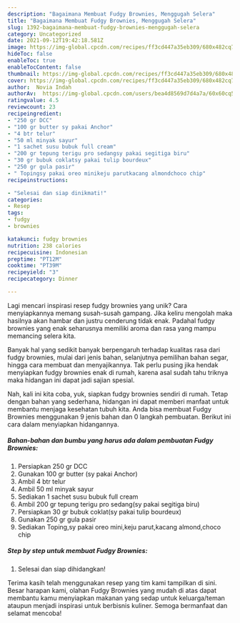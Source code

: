 ```yaml
---
description: "Bagaimana Membuat Fudgy Brownies, Menggugah Selera"
title: "Bagaimana Membuat Fudgy Brownies, Menggugah Selera"
slug: 1392-bagaimana-membuat-fudgy-brownies-menggugah-selera
category: Uncategorized
date: 2021-09-12T19:42:18.581Z
image: https://img-global.cpcdn.com/recipes/ff3cd447a35eb309/680x482cq70/fudgy-brownies-foto-resep-utama.jpg
hideToc: false
enableToc: true
enableTocContent: false
thumbnail: https://img-global.cpcdn.com/recipes/ff3cd447a35eb309/680x482cq70/fudgy-brownies-foto-resep-utama.jpg
cover: https://img-global.cpcdn.com/recipes/ff3cd447a35eb309/680x482cq70/fudgy-brownies-foto-resep-utama.jpg
author:  Novia Indah
authorAv:  https://img-global.cpcdn.com/users/bea4d8569d7d4a7a/60x60cq50/avatar.jpg
ratingvalue: 4.5
reviewcount: 23
recipeingredient:
- "250 gr DCC"
- "100 gr butter sy pakai Anchor"
- "4 btr telur"
- "50 ml minyak sayur"
- "1 sachet susu bubuk full cream"
- "200 gr tepung terigu pro sedangsy pakai segitiga biru"
- "30 gr bubuk coklatsy pakai tulip bourdeux"
- "250 gr gula pasir"
- " Topingsy pakai oreo minikeju parutkacang almondchoco chip"
recipeinstructions:

- "Selesai dan siap dinikmati!"
categories:
- Resep
tags:
- fudgy
- brownies

katakunci: fudgy brownies 
nutrition: 238 calories
recipecuisine: Indonesian
preptime: "PT12M"
cooktime: "PT39M"
recipeyield: "3"
recipecategory: Dinner

---
```



Lagi mencari inspirasi resep fudgy brownies yang unik? Cara menyiapkannya memang susah-susah gampang. Jika keliru mengolah maka hasilnya akan hambar dan justru cenderung tidak enak. Padahal fudgy brownies yang enak seharusnya memiliki aroma dan rasa yang mampu memancing selera kita.


Banyak hal yang sedikit banyak berpengaruh terhadap kualitas rasa dari fudgy brownies, mulai dari jenis bahan, selanjutnya pemilihan bahan segar, hingga cara membuat dan menyajikannya. Tak perlu pusing jika hendak menyiapkan fudgy brownies enak di rumah, karena asal sudah tahu triknya maka hidangan ini dapat jadi sajian spesial.




Nah, kali ini kita coba, yuk, siapkan fudgy brownies sendiri di rumah. Tetap dengan bahan yang sederhana, hidangan ini dapat memberi manfaat untuk membantu menjaga kesehatan tubuh kita. Anda bisa membuat Fudgy Brownies menggunakan 9 jenis bahan dan 0 langkah pembuatan. Berikut ini cara dalam menyiapkan hidangannya.

<!--inarticleads1-->

##### Bahan-bahan dan bumbu yang harus ada dalam pembuatan Fudgy Brownies:

1. Persiapkan 250 gr DCC
1. Gunakan 100 gr butter (sy pakai Anchor)
1. Ambil 4 btr telur
1. Ambil 50 ml minyak sayur
1. Sediakan 1 sachet susu bubuk full cream
1. Ambil 200 gr tepung terigu pro sedang(sy pakai segitiga biru)
1. Persiapkan 30 gr bubuk coklat(sy pakai tulip bourdeux)
1. Gunakan 250 gr gula pasir
1. Sediakan  Toping,sy pakai oreo mini,keju parut,kacang almond,choco chip




<!--inarticleads2-->

##### Step by step untuk membuat Fudgy Brownies:


1. Selesai dan siap dihidangkan!



Terima kasih telah menggunakan resep yang tim kami tampilkan di sini. Besar harapan kami, olahan Fudgy Brownies yang mudah di atas dapat membantu kamu menyiapkan makanan yang sedap untuk keluarga/teman ataupun menjadi inspirasi untuk berbisnis kuliner. Semoga bermanfaat dan selamat mencoba!
